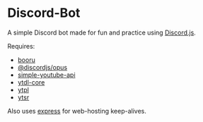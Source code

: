 # Discord-Bot

A simple Discord bot made for fun and practice using [Discord.js](https://discord.js.org/).

Requires:

- [booru](https://www.npmjs.com/package/booru)
- [@discordjs/opus](https://www.npmjs.com/package/@discordjs/opus)
- [simple-youtube-api](https://www.npmjs.com/package/simple-youtube-api)
- [ytdl-core](https://github.com/fent/node-ytdl-core)
- [ytpl](https://github.com/TimeForANinja/node-ytpl)
- [ytsr](https://github.com/TimeForANinja/node-ytsr)

Also uses [express](https://www.npmjs.com/package/express) for web-hosting keep-alives.